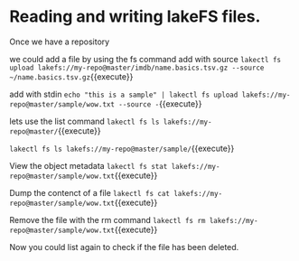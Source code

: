 # Reading and writing lakeFS files.

Once we have a repository 

we could add a file by using the fs command
add with source
`lakectl fs upload lakefs://my-repo@master/imdb/name.basics.tsv.gz --source ~/name.basics.tsv.gz`{{execute}}

add with stdin
`echo "this is a sample" | lakectl fs upload lakefs://my-repo@master/sample/wow.txt --source -`{{execute}}
 
lets use the list command
`lakectl fs ls lakefs://my-repo@master/`{{execute}}
 
`lakectl fs ls lakefs://my-repo@master/sample/`{{execute}} 
 
 
View the object metadata
`lakectl fs stat lakefs://my-repo@master/sample/wow.txt`{{execute}}

Dump the contenct of a file 
`lakectl fs cat lakefs://my-repo@master/sample/wow.txt`{{execute}}

Remove the file with the rm command
`lakectl fs rm lakefs://my-repo@master/sample/wow.txt`{{execute}}

Now you could list again to check if the file has been deleted. 


